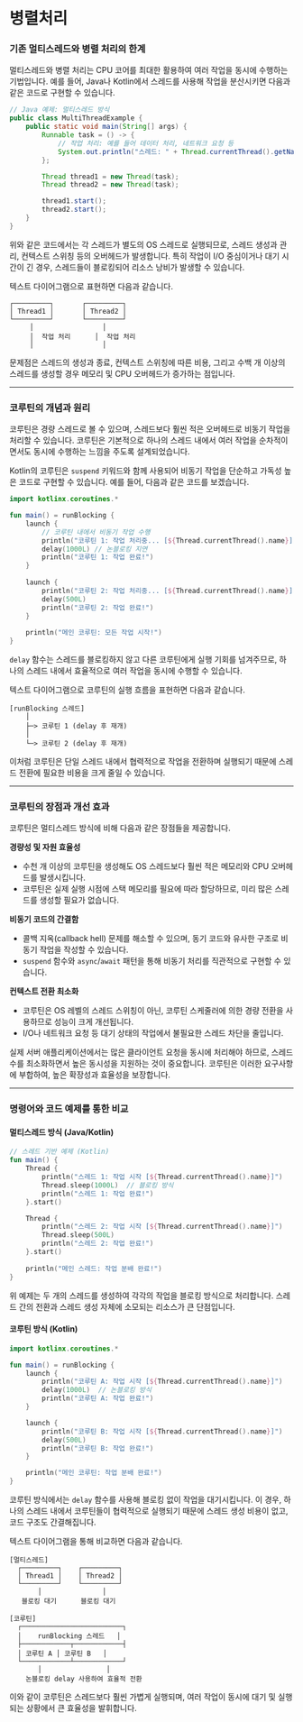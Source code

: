 # 병렬처리

### 기존 멀티스레드와 병렬 처리의 한계

멀티스레드와 병렬 처리는 CPU 코어를 최대한 활용하여 여러 작업을 동시에 수행하는 기법입니다. 예를 들어, Java나 Kotlin에서 스레드를 사용해 작업을 분산시키면 다음과 같은 코드로 구현할 수 있습니다.

```java
// Java 예제: 멀티스레드 방식
public class MultiThreadExample {
    public static void main(String[] args) {
        Runnable task = () -> {
            // 작업 처리: 예를 들어 데이터 처리, 네트워크 요청 등
            System.out.println("스레드: " + Thread.currentThread().getName() + " 작업 처리중...");
        };

        Thread thread1 = new Thread(task);
        Thread thread2 = new Thread(task);

        thread1.start();
        thread2.start();
    }
}
```

위와 같은 코드에서는 각 스레드가 별도의 OS 스레드로 실행되므로, 스레드 생성과 관리, 컨텍스트 스위칭 등의 오버헤드가 발생합니다. 특히 작업이 I/O 중심이거나 대기 시간이 긴 경우, 스레드들이 블로킹되어 리소스 낭비가 발생할 수 있습니다.

텍스트 다이어그램으로 표현하면 다음과 같습니다.

```
┌─────────┐       ┌─────────┐
│ Thread1 │       │ Thread2 │
└─────────┘       └─────────┘
     │                 │
     │  작업 처리      │  작업 처리
     │                 │
```

문제점은 스레드의 생성과 종료, 컨텍스트 스위칭에 따른 비용, 그리고 수백 개 이상의 스레드를 생성할 경우 메모리 및 CPU 오버헤드가 증가하는 점입니다.

***

### 코루틴의 개념과 원리

코루틴은 경량 스레드로 볼 수 있으며, 스레드보다 훨씬 적은 오버헤드로 비동기 작업을 처리할 수 있습니다. 코루틴은 기본적으로 하나의 스레드 내에서 여러 작업을 순차적이면서도 동시에 수행하는 느낌을 주도록 설계되었습니다.

Kotlin의 코루틴은 `suspend` 키워드와 함께 사용되어 비동기 작업을 단순하고 가독성 높은 코드로 구현할 수 있습니다. 예를 들어, 다음과 같은 코드를 보겠습니다.

```kotlin
import kotlinx.coroutines.*

fun main() = runBlocking {
    launch {
        // 코루틴 내에서 비동기 작업 수행
        println("코루틴 1: 작업 처리중... [${Thread.currentThread().name}]")
        delay(1000L) // 논블로킹 지연
        println("코루틴 1: 작업 완료!")
    }
    
    launch {
        println("코루틴 2: 작업 처리중... [${Thread.currentThread().name}]")
        delay(500L)
        println("코루틴 2: 작업 완료!")
    }
    
    println("메인 코루틴: 모든 작업 시작!")
}
```

`delay` 함수는 스레드를 블로킹하지 않고 다른 코루틴에게 실행 기회를 넘겨주므로, 하나의 스레드 내에서 효율적으로 여러 작업을 동시에 수행할 수 있습니다.

텍스트 다이어그램으로 코루틴의 실행 흐름을 표현하면 다음과 같습니다.

```
[runBlocking 스레드]
    │
    ├─> 코루틴 1 (delay 후 재개)
    │
    └─> 코루틴 2 (delay 후 재개)
```

이처럼 코루틴은 단일 스레드 내에서 협력적으로 작업을 전환하며 실행되기 때문에 스레드 전환에 필요한 비용을 크게 줄일 수 있습니다.

***

### 코루틴의 장점과 개선 효과

코루틴은 멀티스레드 방식에 비해 다음과 같은 장점들을 제공합니다.

**경량성 및 자원 효율성**

* 수천 개 이상의 코루틴을 생성해도 OS 스레드보다 훨씬 적은 메모리와 CPU 오버헤드를 발생시킵니다.
* 코루틴은 실제 실행 시점에 스택 메모리를 필요에 따라 할당하므로, 미리 많은 스레드를 생성할 필요가 없습니다.

**비동기 코드의 간결함**

* 콜백 지옥(callback hell) 문제를 해소할 수 있으며, 동기 코드와 유사한 구조로 비동기 작업을 작성할 수 있습니다.
* `suspend` 함수와 `async`/`await` 패턴을 통해 비동기 처리를 직관적으로 구현할 수 있습니다.

**컨텍스트 전환 최소화**

* 코루틴은 OS 레벨의 스레드 스위칭이 아닌, 코루틴 스케줄러에 의한 경량 전환을 사용하므로 성능이 크게 개선됩니다.
* I/O나 네트워크 요청 등 대기 상태의 작업에서 불필요한 스레드 차단을 줄입니다.

실제 서버 애플리케이션에서는 많은 클라이언트 요청을 동시에 처리해야 하므로, 스레드 수를 최소화하면서 높은 동시성을 지원하는 것이 중요합니다. 코루틴은 이러한 요구사항에 부합하여, 높은 확장성과 효율성을 보장합니다.

***

### 명령어와 코드 예제를 통한 비교

#### 멀티스레드 방식 (Java/Kotlin)

```kotlin
// 스레드 기반 예제 (Kotlin)
fun main() {
    Thread {
        println("스레드 1: 작업 시작 [${Thread.currentThread().name}]")
        Thread.sleep(1000L)  // 블로킹 방식
        println("스레드 1: 작업 완료!")
    }.start()

    Thread {
        println("스레드 2: 작업 시작 [${Thread.currentThread().name}]")
        Thread.sleep(500L)
        println("스레드 2: 작업 완료!")
    }.start()
    
    println("메인 스레드: 작업 분배 완료!")
}
```

위 예제는 두 개의 스레드를 생성하여 각각의 작업을 블로킹 방식으로 처리합니다. 스레드 간의 전환과 스레드 생성 자체에 소모되는 리소스가 큰 단점입니다.

#### 코루틴 방식 (Kotlin)

```kotlin
import kotlinx.coroutines.*

fun main() = runBlocking {
    launch {
        println("코루틴 A: 작업 시작 [${Thread.currentThread().name}]")
        delay(1000L)  // 논블로킹 방식
        println("코루틴 A: 작업 완료!")
    }

    launch {
        println("코루틴 B: 작업 시작 [${Thread.currentThread().name}]")
        delay(500L)
        println("코루틴 B: 작업 완료!")
    }

    println("메인 코루틴: 작업 분배 완료!")
}
```

코루틴 방식에서는 `delay` 함수를 사용해 블로킹 없이 작업을 대기시킵니다. 이 경우, 하나의 스레드 내에서 코루틴들이 협력적으로 실행되기 때문에 스레드 생성 비용이 없고, 코드 구조도 간결해집니다.

텍스트 다이어그램을 통해 비교하면 다음과 같습니다.

```
[멀티스레드]
  ┌─────────┐    ┌─────────┐
  │ Thread1 │    │ Thread2 │
  └─────────┘    └─────────┘
       │               │
   블로킹 대기      블로킹 대기

[코루틴]
  ┌─────────────────────────┐
  │    runBlocking 스레드   │
  ├────────────┬────────────┤
  │ 코루틴 A │ 코루틴 B   │
  └────────────┴────────────┘
       │                │
    논블로킹 delay 사용하여 효율적 전환
```

이와 같이 코루틴은 스레드보다 훨씬 가볍게 실행되며, 여러 작업이 동시에 대기 및 실행되는 상황에서 큰 효율성을 발휘합니다.

